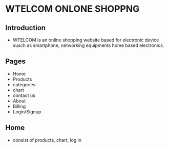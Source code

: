 # WTELCOM ONLONE SHOPPNG 

## Introduction

- WTELCOM is an online shopping website based for electronic device susch as smartphone, networking equipments home based electronics.

## Pages

- Home
- Products
- categories
- chart
- contact us
- About
- Billing
- Login/Signup

## Home

- consist of products, chart, log in